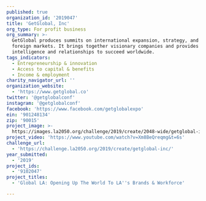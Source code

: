 ```yaml
---
published: true
organization_id: '2019047'
title: 'GetGlobal, Inc'
org_type: For profit business
org_summary: >-
  GetGlobal produces summits on international expansion, strategy, and key
  foreign markets. It brings together visionary companies and provides the
  intelligence and relationships to succeed worldwide.
tags_indicators:
  - Entrepreneurship & innovation
  - Access to capital & benefits
  - Income & employment
charity_navigator_url: ''
organization_website:
  - 'https://www.getglobal.co'
twitter: '@getglobalconf'
instagram: '@getglobalconf'
facebook: 'https://www.facebook.com/getglobalexpo'
ein: '901248134'
zip: '90015'
project_image: >-
  https://images.la2050.org/challenge/2019/create/2048-wide/getglobal-inc.jpg
project_video: 'https://www.youtube.com/watch?v=Xm8BeQreqmg&t=6s'
challenge_url:
  - 'https://challenge.la2050.org/2019/create/getglobal-inc/'
year_submitted:
  - '2019'
project_ids:
  - '9102047'
project_titles:
  - 'Global LA: Opening Up The World To LA''s Brands & Workforce'

---
```

